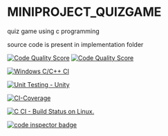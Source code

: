 # MINIPROJECT_QUIZGAME
quiz game using c programming


source code is present in implementation folder


[![Code Quality Score](https://www.code-inspector.com/project/24689/score/svg)](<https://frontend.code-inspector.com/public/project/24689/MINIPROJECT_QUIZGAME/dashboard>)
[![Code Quality Score](https://www.code-inspector.com/project/24689/status/svg)](<https://frontend.code-inspector.com/public/project/24689/MINIPROJECT_QUIZGAME/dashboard>)


[![Windows C/C++ CI](https://github.com/spoortinaik99/MINIPROJECT_QUIZGAME/actions/workflows/main.yml/badge.svg)](https://github.com/spoortinaik99/MINIPROJECT_QUIZGAME/actions/workflows/main.yml)

[![Unit Testing - Unity](https://github.com/spoortinaik99/MINIPROJECT_QUIZGAME/actions/workflows/unity.yml/badge.svg)](https://github.com/spoortinaik99/MINIPROJECT_QUIZGAME/actions/workflows/unity.yml)

[![CI-Coverage](https://github.com/spoortinaik99/MINIPROJECT_QUIZGAME/actions/workflows/code_coverage.yml/badge.svg)](https://github.com/spoortinaik99/MINIPROJECT_QUIZGAME/actions/workflows/code_coverage.yml)

[![C CI - Build Status on Linux.](https://github.com/spoortinaik99/MINIPROJECT_QUIZGAME/actions/workflows/c-buildWin.yml/badge.svg)](https://github.com/spoortinaik99/MINIPROJECT_QUIZGAME/actions/workflows/c-buildWin.yml)

<a href="https://frontend.code-inspector.com/public/user/github/spoortinaik99">
   <img src="https://code-inspector.com/public/badge/user/github/spoortinaik99?style=light" alt="code inspector badge" />
</a>
